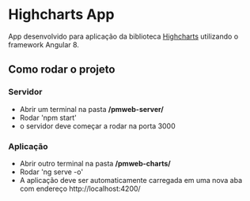 # Highcharts App

App desenvolvido para aplicação da biblioteca [Highcharts](https://www.highcharts.com/) utilizando o framework Angular 8.


## Como rodar o projeto

### Servidor
- Abrir um terminal na pasta **/pmweb-server/**
- Rodar 'npm start'
- o servidor deve começar a rodar na porta 3000

### Aplicação
- Abrir outro terminal na pasta **/pmweb-charts/**
- Rodar 'ng serve -o'
- A aplicação deve ser automaticamente carregada em uma nova aba com endereço http://localhost:4200/
